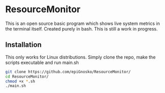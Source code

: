 # ResourceMonitor
This is an open source basic program which shows live system metrics in the terminal itself. Created purely in bash. This is still a work in progress.

## Installation 
This only works for Linux distributions. Simply clone the repo, make the scripts executable and run main.sh
```bash
git clone https://github.com/epiGnosko/ResourceMonitor/
cd ResourceMonitor/
chmod +x *.sh
./main.sh
```

